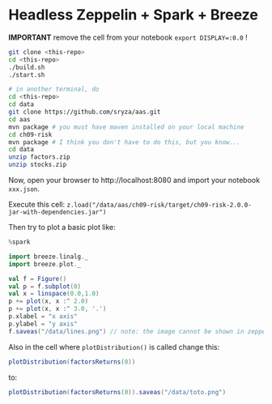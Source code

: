 # Headless Zeppelin + Spark + Breeze

**IMPORTANT** remove the cell from your notebook `export DISPLAY=:0.0` !

```bash
git clone <this-repo>
cd <this-repo>
./build.sh
./start.sh

# in another terminal, do
cd <this-repo>
cd data
git clone https://github.com/sryza/aas.git
cd aas
mvn package # you must have maven installed on your local machine
cd ch09-risk
mvn package # I think you don't have to do this, but you know...
cd data
unzip factors.zip
unzip stocks.zip
```

Now, open your browser to http://localhost:8080 and import your notebook `xxx.json`.

Execute this cell: `z.load("/data/aas/ch09-risk/target/ch09-risk-2.0.0-jar-with-dependencies.jar")`

Then try to plot a basic plot like:

```scala
%spark

import breeze.linalg._
import breeze.plot._

val f = Figure()
val p = f.subplot(0)
val x = linspace(0.0,1.0)
p += plot(x, x :^ 2.0)
p += plot(x, x :^ 3.0, '.')
p.xlabel = "x axis"
p.ylabel = "y axis"
f.saveas("/data/lines.png") // note: the image cannot be shown in zeppelin, so you have to save it somewehre (e.g. in the volume /data mounted inside your Docker container). Then open it on your local machine. Maybe you can try to show it using a markdown cell in zeppelin.
```


Also in the cell where `plotDistribution()` is called change this:

```scala
plotDistribution(factorsReturns(0))
```

to:

```scala
plotDistribution(factorsReturns(0)).saveas("/data/toto.png")
```
